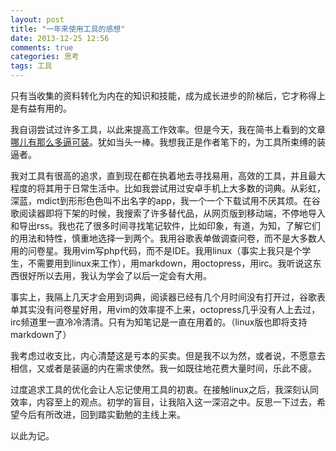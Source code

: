 ```yaml
---
layout: post
title: "一年来使用工具的感想"
date: 2013-12-25 12:56
comments: true
categories: 思考
tags: 工具
---
```

 
 只有当收集的资料转化为内在的知识和技能，成为成长进步的阶梯后，它才称得上是有益有用的。

<!--more-->

我自诩尝试过许多工具，以此来提高工作效率。但是今天，我在简书上看到的文章[哪儿有那么多逼可装][1]。犹如当头一棒。我想我正是作者笔下的，为工具所束缚的装逼者。

 我对工具有很高的追求，直到现在都在执着地去寻找易用，高效的工具，并且最大程度的将其用于日常生活中。比如我尝试用过安卓手机上大多数的词典。从彩虹，深蓝，mdict到形形色色叫不出名字的app，我一个一个下载试用不厌其烦。在谷歌阅读器即将下架的时候，我搜索了许多替代品，从网页版到移动端，不停地导入和导出rss。我也花了很多时间寻找笔记软件，比如印象，有道，为知，了解它们的用法和特性，慎重地选择一到两个。我用谷歌表单做调查问卷，而不是大多数人用的问卷星。我用vim写php代码，而不是IDE。我用linux（事实上我只是个学生，不需要用到linux来工作），用markdown，用octopress，用irc。我听说这东西很好所以去用，我认为学会了以后一定会有大用。

事实上，我隔上几天才会用到词典，阅读器已经有几个月时间没有打开过，谷歌表单其实没有问卷星好用，用vim的效率提不上来，octopress几乎没有人上去过，irc频道里一直冷冷清清。只有为知笔记是一直在用着的。（linux版也即将支持markdown了）

我考虑过收支比，内心清楚这是亏本的买卖。但是我不以为然，或者说，不愿意去相信，又或者是装逼的内在需求使然。我一如既往地花费大量时间，乐此不疲。

过度追求工具的优化会让人忘记使用工具的初衷。在接触linux之后，我深刻认同效率，内容至上的观点。初学的盲目，让我陷入这一深沼之中。反思一下过去，希望今后有所改进，回到踏实勤勉的主线上来。

以此为记。



[1]: http://jianshu.io/p/d4b2XY
